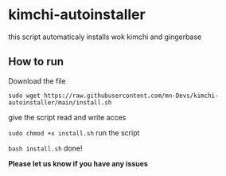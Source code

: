 # kimchi-autoinstaller
this script automaticaly installs wok kimchi and gingerbase

## How to run
Download the file

``
sudo wget https://raw.githubusercontent.com/mn-Devs/kimchi-autoinstaller/main/install.sh
``

give the script read and write acces

``
sudo chmod +x install.sh
``
run the script

``
bash install.sh
``
done!

**Please let us know if you have any issues**
